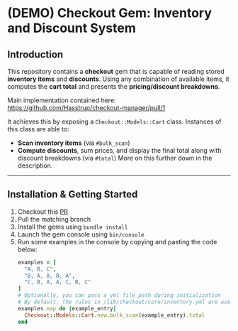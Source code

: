 # (DEMO) Checkout Gem: Inventory and Discount System
## Introduction
This repository contains a **checkout** gem that is capable of reading stored **inventory items** and **discounts**. Using any combination of available items, it computes the **cart total** and presents the **pricing/discount breakdowns**.

Main implementation contained here: https://github.com/Hasstrup/checkout-manager/pull/1

It achieves this by exposing a `Checkout::Models::Cart` class. Instances of this class are able to:
- **Scan inventory items** (via `#bulk_scan`)
- **Compute discounts**, sum prices, and display the final total along with discount breakdowns (via `#total`)
More on this further down in the description.
---
## Installation & Getting Started
1. Checkout this [PR](https://github.com/Hasstrup/checkout-manager/pull/1)
1. Pull the matching branch
2. Install the gems using `bundle install`
3. Launch the gem console using `bin/console`
4. Run some examples in the console by copying and pasting the code below:
    ```ruby
    examples = [
      "A, B, C", 
      "B, A, B, B, A", 
      "C, B, A, A, C, B, C"
    ]
    # Optionally, you can pass a yml file path during initialization
    # By default, the rules in /lib/checkout/core/inventory.yml are used
    examples.map do |example_entry|
      Checkout::Models::Cart.new.bulk_scan(example_entry).total
    end
    ```
